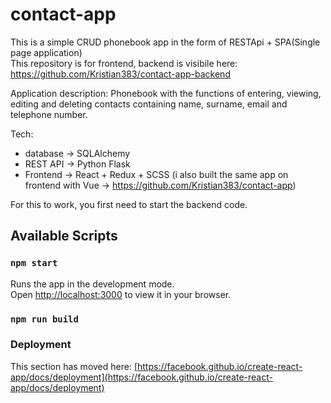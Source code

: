 # contact-app

This is a simple CRUD phonebook app in the form of RESTApi + SPA(Single page application) <br />
This repository is for frontend, backend is visibile here: https://github.com/Kristian383/contact-app-backend

Application description:
Phonebook with the functions of entering, viewing, editing and deleting contacts containing name, surname, email and telephone number.

Tech: 
- database -> SQLAlchemy
- REST API -> Python Flask
- Frontend -> React + Redux + SCSS    (i also built the same app on frontend with Vue -> https://github.com/Kristian383/contact-app)

For this to work, you first need to start the backend code.

## Available Scripts

### `npm start`

Runs the app in the development mode.\
Open [http://localhost:3000](http://localhost:3000) to view it in your browser.


### `npm run build`

### Deployment

This section has moved here: [https://facebook.github.io/create-react-app/docs/deployment](https://facebook.github.io/create-react-app/docs/deployment)


